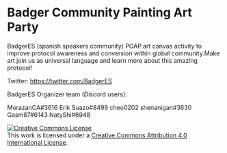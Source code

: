 # Badger Community Painting Art Party
BadgerES (spanish speakers community) POAP.art canvas activity to improve protocol awareness and conversion within global community.Make art join us as universal language and learn more about this amazing protocol!

Twitter: https://twitter.com/BadgerES

BadgerES Organizer team  (Discord users):

MorazanCA#3616
Erik Suazo#8499
cheo0202 shenanigan#3630
Gasm87#6143
NatyShi#6948

<a rel="license" href="http://creativecommons.org/licenses/by/4.0/"><img alt="Creative Commons License" style="border-width:0" src="https://i.creativecommons.org/l/by/4.0/88x31.png" /></a><br />This work is licensed under a <a rel="license" href="http://creativecommons.org/licenses/by/4.0/">Creative Commons Attribution 4.0 International License</a>.
